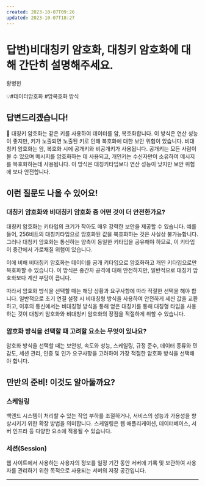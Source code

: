 ```yaml
---
created: 2023-10-07T09:26
updated: 2023-10-07T18:27
---
```

# 답변)비대칭키 암호화, 대칭키 암호화에 대해 간단히 설명해주세요.

황병헌

💡#데이터암호화 #암복호화 방식

## 답변드리겠습니다!

<aside>
📌 대칭키 암호화는 같은 키를 사용하여 데이터를 암, 복호화합니다. 이 방식은 연산 성능이 좋지만, 키가 노출되면 노출된 키로 인해 복호화에 대한 보안 위험이 있습니다.
비대칭키 암호화는 암, 복호화 시에 공개키와 비공개키가 사용됩니다. 공개키는 모든 사람이 볼 수 있으며 메시지를 암호화하는 데 사용되고, 개인키는 수신자만이 소유하여 메시지를 복호화하는데 사용됩니다. 이 방식은 대칭키타입보다 연산 성능이 낮지만 보안 위험에 보다 안전합니다.

</aside>

## 이런 **질문도 나올 수 있어요!**

### 대칭키 암호화와 비대칭키 암호화 중 어떤 것이 더 안전한가요?

대칭키 암호화는 키타입의 크기가 작아도 매우 강력한 보안을 제공할 수 있습니다. 예를 들어, 256비트의 대칭키타입으로 암호화된 값을 복호화하는 것은 사실상 불가능합니다. 그러나 대칭키 암호화는 통신하는 양측이 동일한 키타입을 공유해야 하므로, 이 키타입이 중간에서 가로채질 위험이 있습니다.

이에 비해 비대칭키 암호화는 데이터를 공개 키타입으로 암호화하고 개인 키타입으로만 복호화할 수 있습니다. 이 방식은 중간자 공격에 대해 안전하지만, 일반적으로 대칭키 암호화보다 계산 부담이 큽니다.

따라서 암호화 방식을 선택할 때는 해당 상황과 요구사항에 따라 적절한 선택을 해야 합니다. 일반적으로 초기 연결 설정 시 비대칭형 방식을 사용하여 안전하게 세션 값을 교환하고, 이후의 통신에서는 비대칭형 방식을 통해 얻은 대칭키를 통해 대칭형 타입을 사용하는 것이 대칭키 암호화와 비대칭키 암호화의 장점을 적절하게 취할 수 있습니다.

### 암호화 방식을 선택할 때 고려할 요소는 무엇이 있나요?

암호화 방식을 선택할 때는 보안성, 속도와 성능, 스케일링, 규정 준수, 데이터 종류와 민감도, 세션 관리, 인증 및 인가 요구사항을 고려하여 가장 적절한 암호화 방식을 선택해야 합니다.

## 만반의 준비! 이것도 알아둘까요?

### 스케일링

백엔드 시스템이 처리할 수 있는 작업 부하를 조절하거나, 서비스의 성능과 가용성을 향상시키기 위한 확장 방법을 의미합니다. 스케일링은 웹 애플리케이션, 데이터베이스, 서버 인프라 등 다양한 요소에 적용될 수 있습니다.

### 세션(Session)

웹 사이트에서 사용하는 사용자의 정보를 일정 기간 동안 서버에 기록 및 보관하여 사용자를 관리하기 위한 목적으로 사용되는 서버의 저장 공간입니다. 

---